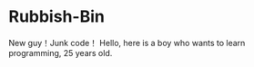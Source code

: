 # Rubbish-Bin
New guy！Junk code！
Hello, here is a boy who wants to learn programming, 25 years old.

